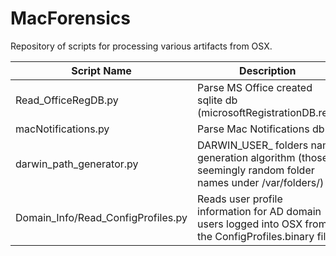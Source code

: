 # MacForensics

Repository of scripts for processing various artifacts from OSX.

Script Name | Description
------------ | -------------
Read_OfficeRegDB.py | Parse MS Office created sqlite db (microsoftRegistrationDB.reg)
macNotifications.py | Parse Mac Notifications db
darwin_path_generator.py | DARWIN_USER_ folders name generation algorithm (those seemingly random folder names under /var/folders/)
Domain_Info/Read_ConfigProfiles.py | Reads user profile information for AD domain users logged into OSX from the ConfigProfiles.binary file.
